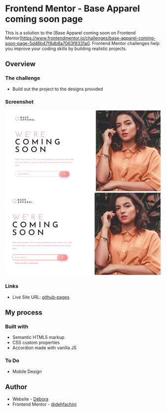 # Frontend Mentor - Base Apparel coming soon page

This is a solution to the [Base Apparel coming soon on Frontend Mentor]https://www.frontendmentor.io/challenges/base-apparel-coming-soon-page-5d46b47f8db8a7063f9331a0. Frontend Mentor challenges help you improve your coding skills by building realistic projects. 

## Overview

### The challenge

- Build out the project to the designs provided

### Screenshot 

![](images/base-apparel-coming-soon.png)
![](images/base-apparel-coming-soon-ACTIVE.png)

### Links

- Live Site URL: [github-pages](https://dehfachini.github.io/base-apparel-coming-soon/)

## My process

### Built with

- Semantic HTML5 markup
- CSS custom properties
- Accordion made with vanilla JS

### To Do

- Mobile Design

## Author

- Website - [Débora](https://github.com/dehfachini)
- Frontend Mentor - [@dehfachini](https://www.frontendmentor.io/profile/dehfachini)

